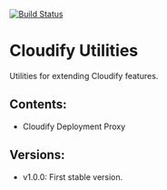 [![Build Status](https://circleci.com/gh/cloudify-incubator/cloudify-utilities-plugin.svg?style=shield&circle-token=:circle-token)](https://circleci.com/gh/cloudify-incubator/cloudify-utilities-plugin)

# Cloudify Utilities

Utilities for extending Cloudify features.

## Contents:

- Cloudify Deployment Proxy

## Versions:

  - v1.0.0: First stable version.
